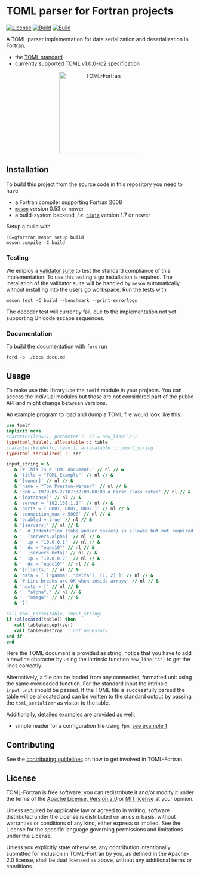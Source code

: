 # TOML parser for Fortran projects

[![License](https://img.shields.io/badge/license-MIT%7CApache%202.0-blue)](LICENSE-Apache)
[![Build](https://travis-ci.com/toml-f/toml-f.svg?branch=master)](https://travis-ci.com/toml-f/toml-f)
[![Build](https://github.com/toml-f/toml-f/workflows/CI/badge.svg)](https://github.com/toml-f/toml-f/actions)

A TOML parser implementation for data serialization and deserialization in Fortran.

- the [TOML standard](https://toml.io)
- currently supported [TOML v1.0.0-rc2 specification](https://toml.io/en/v1.0.0-rc.2)

<div align="center">
<img src="./assets/toml-f.png" alt="TOML-Fortran" width="220">
</div>


## Installation

To build this project from the source code in this repository you need to have
- a Fortran compiler supporting Fortran 2008
- [`meson`](https://mesonbuild.com) version 0.53 or newer
- a build-system backend, *i.e.* [`ninja`](https://ninja-build.org) version 1.7 or newer

Setup a build with

```
FC=gfortran meson setup build
meson compile -C build
```


### Testing

We employ a [validator suite](https://github.com/BurntSushi/toml-test) to test the standard compliance of this implementation.
To use this testing a go installation is required.
The installation of the validator suite will be handled by `meson` automatically without installing into the users go workspace.
Run the tests with

```
meson test -C build --benchmark --print-errorlogs
```

The decoder test will currently fail, due to the implementation not yet supporting Unicode escape sequences.


### Documentation

To build the documentation with `ford` run

```
ford -o ./docs docs.md
```


## Usage

To make use this library use the `tomlf` module in your projects.
You can access the indiviual modules but those are not considered part of the public API and might change between versions.

An example program to load and dump a TOML file would look like this:

```fortran
use tomlf
implicit none
character(len=1), parameter :: nl = new_line('a')
type(toml_table), allocatable :: table
character(kind=tfc, len=:), allocatable :: input_string
type(toml_serializer) :: ser

input_string = &
   & '# This is a TOML document.' // nl // &
   & 'title = "TOML Example"' // nl // &
   & '[owner]' // nl // &
   & 'name = "Tom Preston-Werner"' // nl // &
   & 'dob = 1979-05-27T07:32:00-08:00 # First class dates' // nl // &
   & '[database]' // nl // &
   & 'server = "192.168.1.1"' // nl // &
   & 'ports = [ 8001, 8001, 8002 ]' // nl // &
   & 'connection_max = 5000' // nl // &
   & 'enabled = true' // nl // &
   & '[servers]' // nl // &
   & '  # Indentation (tabs and/or spaces) is allowed but not required' // nl // &
   & '  [servers.alpha]' // nl // &
   & '  ip = "10.0.0.1"' // nl // &
   & '  dc = "eqdc10"' // nl // &
   & '  [servers.beta]' // nl // &
   & '  ip = "10.0.0.2"' // nl // &
   & '  dc = "eqdc10"' // nl // &
   & '[clients]' // nl // &
   & 'data = [ ["gamma", "delta"], [1, 2] ]' // nl // &
   & '# Line breaks are OK when inside arrays' // nl // &
   & 'hosts = [' // nl // &
   & '  "alpha",' // nl // &
   & '  "omega"' // nl // &
   & ']'

call toml_parse(table, input_string)
if (allocated(table)) then
   call table%accept(ser)
   call table%destroy  ! not necessary
end if
end
```

Here the TOML document is provided as string, notice that you have to add a newline character by using the intrinsic function `new_line("a")` to get the lines correctly.

Alternatively, a file can be loaded from any connected, formatted unit using the same overloaded function.
For the standard input the intrinsic `input_unit` should be passed.
If the TOML file is successfully parsed the table will be allocated and can be written to the standard output by passing the `toml_serializer` as visitor to the table.

Additionally, detailed examples are provided as well:

- simple reader for a configuration file using `fpm`, [see example 1](test/example-1)


## Contributing

See the [contributing guidelines](CONTRIBUTING.md) on how to get involved in TOML-Fortran.


## License

TOML-Fortran is free software: you can redistribute it and/or modify it under the terms of the [Apache License, Version 2.0](LICENSE-Apache) or [MIT license](LICENSE-MIT) at your opinion.

Unless required by applicable law or agreed to in writing, software distributed under the License is distributed on an _as is_ basis, without warranties or conditions of any kind, either express or implied. See the License for the specific language governing permissions and limitations under the License.

Unless you explicitly state otherwise, any contribution intentionally submitted for inclusion in TOML-Fortran by you, as defined in the Apache-2.0 license, shall be dual licensed as above, without any additional terms or conditions.
